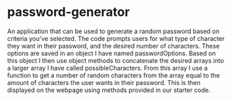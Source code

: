 # password-generator
An application that can be used to generate a random password based on criteria you've selected. The code prompts users for what type of character they want in their password, and the desired number of characters. These options are saved in an object I have named passwordOptions. Based on this object I then use object methods to concatenate the desired arrays into a larger array I have called possibleCharacters. From this array I use a function to get a number of random characters from the array equal to the amount of characters the user wants in their password. This is then displayed on the webpage using methods provided in our starter code.  
